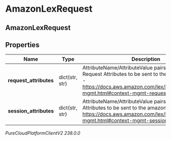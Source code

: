 # AmazonLexRequest

## AmazonLexRequest

## Properties

|Name | Type | Description | Notes|
|------------ | ------------- | ------------- | -------------|
| **request_attributes** | dict(str, str) | AttributeName/AttributeValue pairs of User Defined Request Attributes to be sent to the amazon bot See - https://docs.aws.amazon.com/lex/latest/dg/context-mgmt.html#context-mgmt-request-attribs | [optional] |
| **session_attributes** | dict(str, str) | AttributeName/AttributeValue pairs of Session Attributes to be sent to the amazon bot. See - https://docs.aws.amazon.com/lex/latest/dg/context-mgmt.html#context-mgmt-session-attribs | [optional] |



_PureCloudPlatformClientV2 238.0.0_
